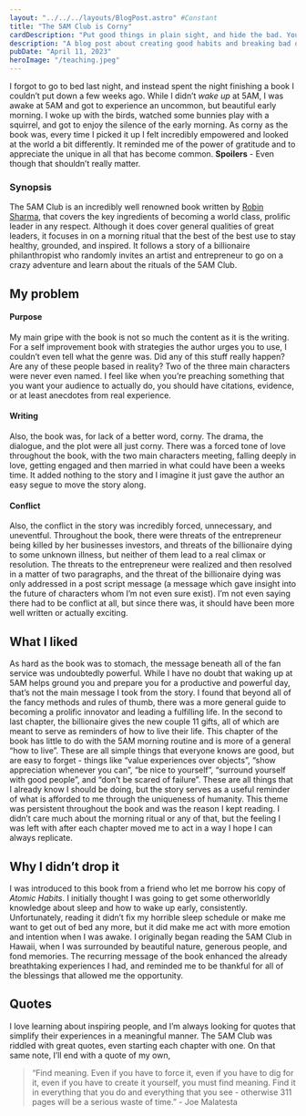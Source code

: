 ```yaml
---
layout: "../../../layouts/BlogPost.astro" #Constant
title: "The 5AM Club is Corny"
cardDescription: "Put good things in plain sight, and hide the bad. You will be astonished on how shallow your habits truly are."
description: "A blog post about creating good habits and breaking bad ones by making the cues obvious. Some practical examples of one of the steps in James Clear's Atomic Habits"
pubDate: "April 11, 2023"
heroImage: "/teaching.jpeg"
---
```

I forgot to go to bed last night, and instead spent the night finishing a book I couldn’t put down a few weeks ago. While I didn’t *wake up* at 5AM, I was awake at 5AM and got to experience an uncommon, but beautiful early morning. I woke up with the birds, watched some bunnies play with a squirrel, and got to enjoy the silence of the early morning. As corny as the book was, every time I picked it up I felt incredibly empowered and looked at the world a bit differently. It reminded me of the power of gratitude and to appreciate the unique in all that has become common. **Spoilers** - Even though that shouldn’t really matter.

### Synopsis

The 5AM Club is an incredibly well renowned book written by [Robin Sharma](https://www.robinsharma.com/), that covers the key ingredients of becoming a world class, prolific leader in any respect. Although it does cover general qualities of great leaders, it focuses in on a morning ritual that the best of the best use to stay healthy, grounded, and inspired. It follows a story of a billionaire philanthropist who randomly invites an artist and entrepreneur to go on a crazy adventure and learn about the rituals of the 5AM Club.

## My problem

#### Purpose

My main gripe with the book is not so much the content as it is the writing. For a self improvement book with strategies the author urges you to use, I couldn’t even tell what the genre was. Did any of this stuff really happen? Are any of these people based in reality? Two of the three main characters were never even named. I feel like when you’re preaching something that you want your audience to actually do, you should have citations, evidence, or at least anecdotes from real experience. 

#### Writing

Also, the book was, for lack of a better word, corny. The drama, the dialogue, and the plot were all just corny. There was a forced tone of love throughout the book, with the two main characters meeting, falling deeply in love, getting engaged and then married in what could have been a weeks time. It added nothing to the story and I imagine it just gave the author an easy segue to move the story along.

#### Conflict

 Also, the conflict in the story was incredibly forced, unnecessary, and uneventful. Throughout the book, there were threats of the entrepreneur being killed by her businesses investors, and threats of the billionaire dying to some unknown illness, but neither of them lead to a real climax or resolution. The threats to the entrepreneur were realized and then resolved in a matter of two paragraphs, and the threat of the billionaire dying was only addressed in a post script message (a message which gave insight into the future of characters whom I’m not even sure exist). I’m not even saying there had to be conflict at all, but since there was, it should have been more well written or actually exciting.

## What I liked

As hard as the book was to stomach, the message beneath all of the fan service was undoubtedly powerful. While I have no doubt that waking up at 5AM helps ground you and prepare you for a productive and powerful day, that’s not the main message I took from the story. I found that beyond all of the fancy methods and rules of thumb, there was a more general guide to becoming a prolific innovator and leading a fulfilling life. In the second to last chapter, the billionaire gives the new couple 11 gifts, all of which are meant to serve as reminders of how to live their life. This chapter of the book has little to do with the 5AM morning routine and is more of a general “how to live”. These are all simple things that everyone knows are good, but are easy to forget - things like “value experiences over objects”, “show appreciation whenever you can”, “be nice to yourself”, “surround yourself with good people”, and “don’t be scared of failure”. These are all things that I already know I should be doing, but the story serves as a useful reminder of what is afforded to me through the uniqueness of humanity. This theme was persistent throughout the book and was the reason I kept reading. I didn’t care much about the morning ritual or any of that, but the feeling I was left with after each chapter moved me to act in a way I hope I can always replicate.

## Why I didn’t drop it

I was introduced to this book from a friend who let me borrow his copy of *Atomic Habits*. I initially thought I was going to get some otherworldly knowledge about sleep and how to wake up early, consistently. Unfortunately, reading it didn’t fix my horrible sleep schedule or make me want to get out of bed any more, but it did make me act with more emotion and intention when I was awake. I originally began reading the 5AM Club in Hawaii, when I was surrounded by beautiful nature, generous people, and fond memories. The recurring message of the book enhanced the already breathtaking experiences I had, and reminded me to be thankful for all of the blessings that allowed me the opportunity.

## Quotes

I love learning about inspiring people, and I’m always looking for quotes that simplify their experiences in a meaningful manner. The 5AM Club was riddled with great quotes, even starting each chapter with one. On that same note, I’ll end with a quote of my own, 

> “Find meaning. Even if you have to force it, even if you have to dig for it, even if you have to create it yourself, you must find meaning. Find it in everything that you do and everything that you see - otherwise 311 pages will be a serious waste of time.” - Joe Malatesta
>